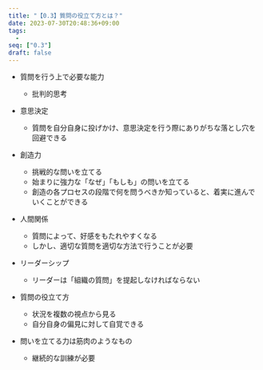 ```yaml
---
title: "【0.3】質問の役立て方とは？"
date: 2023-07-30T20:48:36+09:00
tags: 
  -
seq: ["0.3"]
draft: false
---
```


- 質問を行う上で必要な能力
  - 批判的思考

- 意思決定
  - 質問を自分自身に投げかけ、意思決定を行う際にありがちな落とし穴を回避できる
- 創造力
  - 挑戦的な問いを立てる
  - 始まりに強力な「なぜ」「もしも」の問いを立てる
  - 創造の各プロセスの段階で何を問うべきか知っていると、着実に進んでいくことができる
- 人間関係
  - 質問によって、好感をもたれやすくなる
  - しかし、適切な質問を適切な方法で行うことが必要
- リーダーシップ
  - リーダーは「組織の質問」を提起しなければならない

- 質問の役立て方
  - 状況を複数の視点から見る
  - 自分自身の偏見に対して自覚できる

- 問いを立てる力は筋肉のようなもの
  - 継続的な訓練が必要